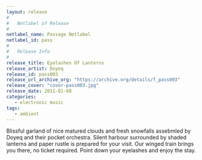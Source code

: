 ```yaml
---
layout: release
#
#   Netlabel of Release
#
netlabel_name: Passage Netlabel
netlabel_id: pass
#
#   Release Info
#
release_title: Eyelashes Of Lanterns
release_artist: Doyeq
release_id: pass003
release_url_archive_org: "https://archive.org/details/f_pass003"
release_cover: "cover-pass003.jpg"
release_date: 2011-01-08
categories:
   - electronic music
tags:
   - ambient
---
```

Blissful garland of nice matured clouds and fresh snowfalls assebmled by Doyeq and their pocket orchestra. Silent harbour surrounded by shaded lanterns and paper rustle is prepared for your visit. Our winged train brings you there, no ticket required. Point down your eyelashes and enjoy the stay.

